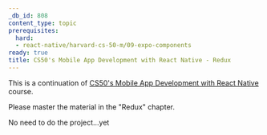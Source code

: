 ```yaml
---
_db_id: 808
content_type: topic
prerequisites:
  hard:
  - react-native/harvard-cs-50-m/09-expo-components
ready: true
title: CS50's Mobile App Development with React Native - Redux
---
```


This is a continuation of [CS50's Mobile App Development with React Native](https://learning.edx.org/course/course-v1:HarvardX+CS50M+Mobile/home) course.

Please master the material in the "Redux" chapter.

No need to do the project...yet